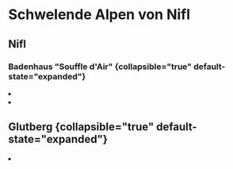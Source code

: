 # Schwelende Alpen von Nifl

## Nifl



### Badenhaus "Souffle d'Air" {collapsible="true" default-state="expanded"}

<procedure title="Charaktere von diesem Ort">
<list columns="3">
<li><a href="Vernik.md"></a></li>
<li><a href="Rosemarie.md"></a></li>
</list>
</procedure>

## Glutberg {collapsible="true" default-state="expanded"}

<procedure title="Charaktere von diesem Ort">
<list columns="3">
<li><a href="Kaen.md"></a></li>
</list>
</procedure>